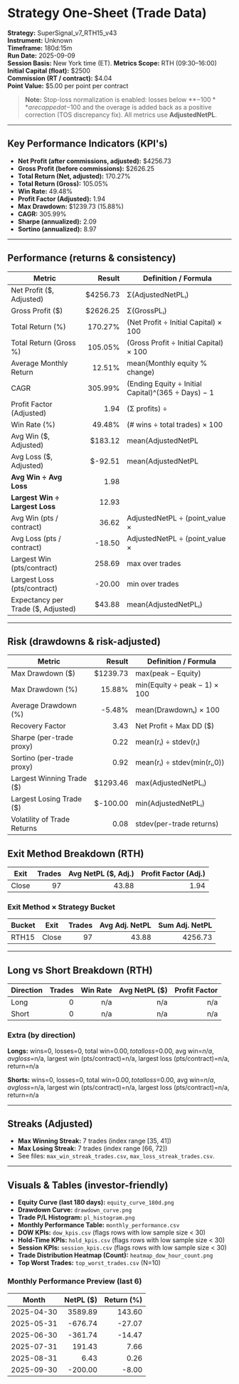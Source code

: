 
# Strategy One-Sheet (Trade Data)

**Strategy:** SuperSignal_v7_RTH15_v43  
**Instrument:** Unknown  
**Timeframe:** 180d:15m  
**Run Date:** 2025-09-09  
**Session Basis:** New York time (ET). **Metrics Scope:** RTH (09:30–16:00)  
**Initial Capital (float):** $2500  
**Commission (RT / contract):** $4.04  
**Point Value:** $5.00 per point per contract

> **Note:** Stop-loss normalization is enabled: losses below **−$100** are capped at −$100 and the overage is added back as a positive correction (TOS discrepancy fix). All metrics use **AdjustedNetPL**.

---

## Key Performance Indicators (KPI's)
- **Net Profit (after commissions, adjusted):** $4256.73
- **Gross Profit (before commissions):** $2626.25
- **Total Return (Net, adjusted):** 170.27%
- **Total Return (Gross):** 105.05%
- **Win Rate:** 49.48%
- **Profit Factor (Adjusted):** 1.94
- **Max Drawdown:** $1239.73 (15.88%)
- **CAGR:** 305.99%
- **Sharpe (annualized):** 2.09
- **Sortino (annualized):** 8.97

---

## Performance (returns & consistency)
| Metric | Result | Definition / Formula |
|---|---:|---|
| Net Profit ($, Adjusted) | $4256.73 | Σ(AdjustedNetPLᵢ) |
| Gross Profit ($) | $2626.25 | Σ(GrossPLᵢ) |
| Total Return (%) | 170.27% | (Net Profit ÷ Initial Capital) × 100 |
| Total Return (Gross %) | 105.05% | (Gross Profit ÷ Initial Capital) × 100 |
| Average Monthly Return | 12.51% | mean(Monthly equity % change) |
| CAGR | 305.99% | (Ending Equity ÷ Initial Capital)^(365 ÷ Days) − 1 |
| Profit Factor (Adjusted) | 1.94 | (Σ profits) ÷ |Σ losses| |
| Win Rate (%) | 49.48% | (# wins ÷ total trades) × 100 |
| Avg Win ($, Adjusted) | $183.12 | mean(AdjustedNetPL | >0) |
| Avg Loss ($, Adjusted) | $-92.51 | mean(AdjustedNetPL | <0) |
| **Avg Win ÷ Avg Loss** | 1.98 | |Avg Win| ÷ |Avg Loss| |
| **Largest Win ÷ Largest Loss** | 12.93 | |Largest Win| ÷ |Largest Loss| |
| Avg Win (pts / contract) | 36.62 | AdjustedNetPL ÷ (point_value × |Qty|) |
| Avg Loss (pts / contract) | -18.50 | AdjustedNetPL ÷ (point_value × |Qty|) |
| Largest Win (pts/contract) | 258.69 | max over trades |
| Largest Loss (pts/contract) | -20.00 | min over trades |
| Expectancy per Trade ($, Adjusted) | $43.88 | mean(AdjustedNetPLᵢ) |

---

## Risk (drawdowns & risk-adjusted)
| Metric | Result | Definition / Formula |
|---|---:|---|
| Max Drawdown ($) | $1239.73 | max(peak − Equity) |
| Max Drawdown (%) | 15.88% | min(Equity ÷ peak − 1) × 100 |
| Average Drawdown (%) | -5.48% | mean(Drawdownₜ) × 100 |
| Recovery Factor | 3.43 | Net Profit ÷ Max DD ($) |
| Sharpe (per-trade proxy) | 0.22 | mean(rᵢ) ÷ stdev(rᵢ) |
| Sortino (per-trade proxy) | 0.92 | mean(rᵢ) ÷ stdev(min(rᵢ,0)) |
| Largest Winning Trade ($) | $1293.46 | max(AdjustedNetPLᵢ) |
| Largest Losing Trade ($) | $-100.00 | min(AdjustedNetPLᵢ) |
| Volatility of Trade Returns | 0.08 | stdev(per-trade returns) |

## Exit Method Breakdown (RTH)
| Exit | Trades | Avg NetPL ($, Adj.) | Profit Factor (Adj.) |
|---|---:|---:|---:|
| Close | 97 | 43.88 | 1.94 |

### Exit Method × Strategy Bucket
| Bucket | Exit | Trades | Avg Adj. NetPL | Sum Adj. NetPL |
|---|---|---:|---:|---:|
| RTH15 | Close | 97 | 43.88 | 4256.73 |

---

## Long vs Short Breakdown (RTH)
| Direction | Trades | Win Rate | Avg NetPL ($) | Profit Factor |
|---|---:|---:|---:|---:|
| Long | 0 | n/a | n/a | n/a |
| Short | 0 | n/a | n/a | n/a |

### Extra (by direction)
**Longs:** wins=0, losses=0, total win=$0.00, total loss=$0.00, avg win=$n/a, avg loss=$n/a, largest win (pts/contract)=n/a, largest loss (pts/contract)=n/a, return=n/a

**Shorts:** wins=0, losses=0, total win=$0.00, total loss=$0.00, avg win=$n/a, avg loss=$n/a, largest win (pts/contract)=n/a, largest loss (pts/contract)=n/a, return=n/a

---

## Streaks (Adjusted)
- **Max Winning Streak:** 7 trades (index range [35, 41])
- **Max Losing Streak:** 7 trades (index range [66, 72])
- See files: `max_win_streak_trades.csv`, `max_loss_streak_trades.csv`.

---

## Visuals & Tables (investor-friendly)
- **Equity Curve (last 180 days):** `equity_curve_180d.png`
- **Drawdown Curve:** `drawdown_curve.png`
- **Trade P/L Histogram:** `pl_histogram.png`
- **Monthly Performance Table:** `monthly_performance.csv`
- **DOW KPIs:** `dow_kpis.csv` (flags rows with low sample size < 30)
- **Hold-Time KPIs:** `hold_kpis.csv` (flags rows with low sample size < 30)
- **Session KPIs:** `session_kpis.csv` (flags rows with low sample size < 30)
- **Trade Distribution Heatmap (Count):** `heatmap_dow_hour_count.png`
- **Top Worst Trades:** `top_worst_trades.csv` (N=10)

### Monthly Performance Preview (last 6)
| Month | NetPL ($) | Return (%) |
|---|---:|---:|
| 2025-04-30 | 3589.89 | 143.60 |
| 2025-05-31 | -676.74 | -27.07 |
| 2025-06-30 | -361.74 | -14.47 |
| 2025-07-31 | 191.43 | 7.66 |
| 2025-08-31 | 6.43 | 0.26 |
| 2025-09-30 | -200.00 | -8.00 |
